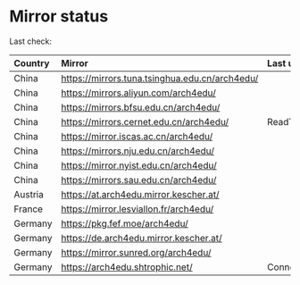 <script src="./time.js"></script>
# Mirror status
Last check: <script type="text/javascript">localize(1751959547.5731835);</script>

|Country|Mirror|Last update|
|:------|:-----|:----------|
|China|https://mirrors.tuna.tsinghua.edu.cn/arch4edu/|<script type="text/javascript">localize(1751914066);</script>|
|China|https://mirrors.aliyun.com/arch4edu/|<script type="text/javascript">localize(1751914066);</script>|
|China|https://mirrors.bfsu.edu.cn/arch4edu/|<script type="text/javascript">localize(1751871003);</script>|
|China|https://mirrors.cernet.edu.cn/arch4edu/|ReadTimeout|
|China|https://mirror.iscas.ac.cn/arch4edu/|<script type="text/javascript">localize(1751914066);</script>|
|China|https://mirrors.nju.edu.cn/arch4edu/|<script type="text/javascript">localize(1751871003);</script>|
|China|https://mirror.nyist.edu.cn/arch4edu/|<script type="text/javascript">localize(1751914066);</script>|
|China|https://mirrors.sau.edu.cn/arch4edu/|<script type="text/javascript">localize(1751611985);</script>|
|Austria|https://at.arch4edu.mirror.kescher.at/|<script type="text/javascript">localize(1751914066);</script>|
|France|https://mirror.lesviallon.fr/arch4edu/|<script type="text/javascript">localize(1751914066);</script>|
|Germany|https://pkg.fef.moe/arch4edu/|<script type="text/javascript">localize(1751914066);</script>|
|Germany|https://de.arch4edu.mirror.kescher.at/|<script type="text/javascript">localize(1751914066);</script>|
|Germany|https://mirror.sunred.org/arch4edu/|<script type="text/javascript">localize(1751914066);</script>|
|Germany|https://arch4edu.shtrophic.net/|ConnectionError|

<script src="./tablefilter/tablefilter.js"></script>
<script src="./table.js"></script>